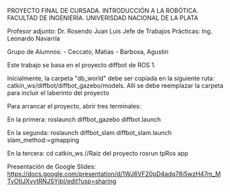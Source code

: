 PROYECTO FINAL DE CURSADA. INTRODUCCIÓN A LA ROBÓTICA. FACULTAD DE INGENIERÍA. UNIVERISDAD NACIONAL DE LA PLATA

Profesor adjunto: Dr. Rosendo Juan Luis
Jefe de Trabajos Prácticas: Ing. Leonardo Navarría

Grupo de Alumnos: - Ceccato, Matias
                  - Barbosa, Agustin

Este trabajo se basa en el proyecto diffbot de ROS 1.

Inicialmente, la carpeta "db_world" debe ser copiada en la siguiente ruta: catkin_ws/diffbot/diffbot_gazebo/models. Allí se debe reemplazar la carpeta para incluir el laberinto del proyecto

Para arrancar el proyecto, abrir tres terminales:

En la primera:  roslaunch diffbot_gazebo diffbot.launch

En la segunda:  roslaunch diffbot_slam diffbot_slam.launch slam_method:=gmapping

En la tercera:  cd catkin_ws   //Raiz del proyecto
                rosrun tpRos app

Presentación de Google Slides: https://docs.google.com/presentation/d/1WJ6VF20pD4adq78i5wzH47m_MTvOtlJXvvtRNJSYjbI/edit?usp=sharing
